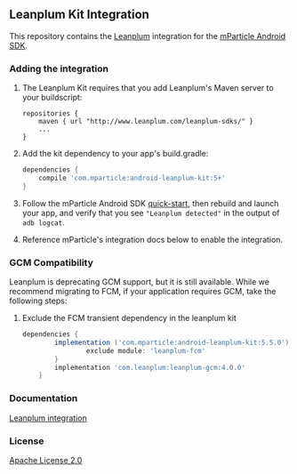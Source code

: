 ## Leanplum Kit Integration

This repository contains the [Leanplum](https://www.leanplum.com/) integration for the [mParticle Android SDK](https://github.com/mParticle/mparticle-android-sdk).

### Adding the integration

1. The Leanplum Kit requires that you add Leanplum's Maven server to your buildscript:

    ```
    repositories {
        maven { url "http://www.leanplum.com/leanplum-sdks/" }
        ...
    }
    ```

2. Add the kit dependency to your app's build.gradle:

    ```groovy
    dependencies {
        compile 'com.mparticle:android-leanplum-kit:5+'
    }
    ```

3. Follow the mParticle Android SDK [quick-start](https://github.com/mParticle/mparticle-android-sdk), then rebuild and launch your app, and verify that you see `"Leanplum detected"` in the output of `adb logcat`.
4. Reference mParticle's integration docs below to enable the integration.

### GCM Compatibility

Leanplum is deprecating GCM support, but it is still available. While we recommend migrating to FCM, if your application requires GCM, take the following steps:

1. Exclude the FCM transient dependency in the leanplum kit

    ```groovy
    dependencies {
            implementation ('com.mparticle:android-leanplum-kit:5.5.0') {
                    exclude module: 'leanplum-fcm'
            }
            implementation 'com.leanplum:leanplum-gcm:4.0.0'
        }
    ```
### Documentation

[Leanplum integration](http://docs.mparticle.com/?java#leanplum)

### License

[Apache License 2.0](http://www.apache.org/licenses/LICENSE-2.0)
